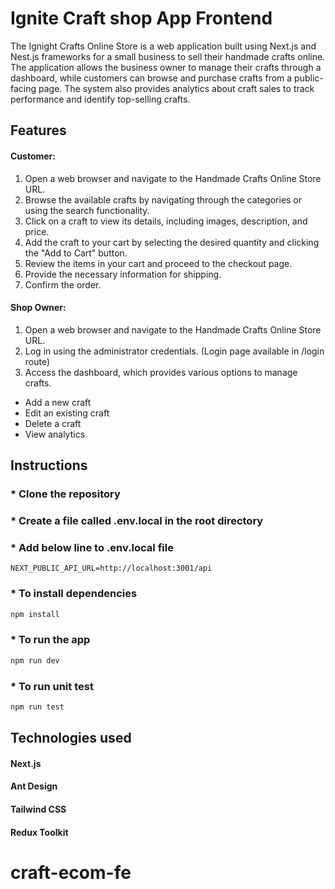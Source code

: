 # Ignite Craft shop App Frontend

The Ignight Crafts Online Store is a web application built using Next.js and Nest.js frameworks for a small business to
sell their handmade crafts online. The application allows the business owner to manage their crafts through a dashboard,
while customers can browse and purchase crafts from a public-facing page. The system also provides analytics about craft
sales to track performance and identify top-selling crafts.

## Features

#### Customer:

1) Open a web browser and navigate to the Handmade Crafts Online Store URL.
2) Browse the available crafts by navigating through the categories or using the search functionality.
3) Click on a craft to view its details, including images, description, and price.
4) Add the craft to your cart by selecting the desired quantity and clicking the "Add to Cart" button.
5) Review the items in your cart and proceed to the checkout page.
6) Provide the necessary information for shipping.
7) Confirm the order.

#### Shop Owner:

1) Open a web browser and navigate to the Handmade Crafts Online Store URL.
2) Log in using the administrator credentials. (Login page available in /login route)
3) Access the dashboard, which provides various options to manage crafts.

* Add a new craft
* Edit an existing craft
* Delete a craft
* View analytics

## Instructions

###                                  * Clone the repository

###                                  * Create a file called .env.local in the root directory

###                                  * Add below line to .env.local file

```
NEXT_PUBLIC_API_URL=http://localhost:3001/api
```

###                                  * To install dependencies

```bash
npm install
```

###                                  * To run the app

```bash
npm run dev
```

###                                  * To run unit test

```bash
npm run test 
```

## Technologies used

#### Next.js

#### Ant Design

#### Tailwind CSS

#### Redux Toolkit
# craft-ecom-fe

